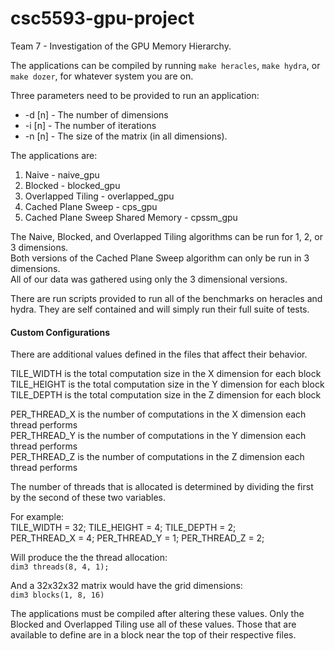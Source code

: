 # csc5593-gpu-project

Team 7 - Investigation of the GPU Memory Hierarchy.

The applications can be compiled by running `make heracles`, `make hydra`, or `make dozer`, for whatever system you are on.

Three parameters need to be provided to run an application:

- -d [n] - The number of dimensions
- -i [n] - The number of iterations
- -n [n] - The size of the matrix (in all dimensions).

The applications are:

1. Naive - naive_gpu
1. Blocked - blocked_gpu
1. Overlapped Tiling - overlapped_gpu
1. Cached Plane Sweep - cps_gpu
1. Cached Plane Sweep Shared Memory - cpssm_gpu

The Naive, Blocked, and Overlapped Tiling algorithms can be run for 1, 2, or 3 dimensions.  
Both versions of the Cached Plane Sweep algorithm can only be run in 3 dimensions.  
All of our data was gathered using only the 3 dimensional versions.

There are run scripts provided to run all of the benchmarks on heracles and hydra. 
They are self contained and will simply run their full suite of tests.

#### Custom Configurations

There are additional values defined in the files that affect their behavior.

TILE_WIDTH is the total computation size in the X dimension for each block  
TILE_HEIGHT is the total computation size in the Y dimension for each block  
TILE_DEPTH is the total computation size in the Z dimension for each block  

PER_THREAD_X is the number of computations in the X dimension each thread performs  
PER_THREAD_Y is the number of computations in the Y dimension each thread performs  
PER_THREAD_Z is the number of computations in the Z dimension each thread performs  

The number of threads that is allocated is determined by dividing the first by the second of these two variables.  

For example:  
TILE_WIDTH = 32; TILE_HEIGHT = 4; TILE_DEPTH = 2;   
PER_THREAD_X = 4; PER_THREAD_Y = 1; PER_THREAD_Z = 2;

Will produce the the thread allocation:  
`dim3 threads(8, 4, 1);`

And a 32x32x32 matrix would have the grid dimensions:  
`dim3 blocks(1, 8, 16)`

The applications must be compiled after altering these values. 
Only the Blocked and Overlapped Tiling use all of these values. 
Those that are available to define are in a block near the top of their respective files.